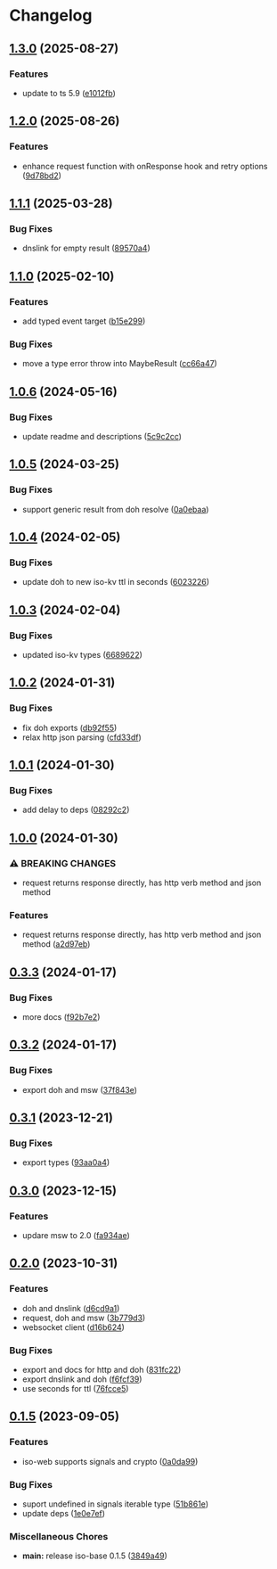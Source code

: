# Changelog

## [1.3.0](https://github.com/hugomrdias/iso-repo/compare/iso-web-v1.2.0...iso-web-v1.3.0) (2025-08-27)


### Features

* update to ts 5.9 ([e1012fb](https://github.com/hugomrdias/iso-repo/commit/e1012fb008ae79d921c36df9e5faae4131fdfd93))

## [1.2.0](https://github.com/hugomrdias/iso-repo/compare/iso-web-v1.1.1...iso-web-v1.2.0) (2025-08-26)


### Features

* enhance request function with onResponse hook and retry options ([9d78bd2](https://github.com/hugomrdias/iso-repo/commit/9d78bd2c3deb60d6bc2b47e03b2a1fc61650e7a1))

## [1.1.1](https://github.com/hugomrdias/iso-repo/compare/iso-web-v1.1.0...iso-web-v1.1.1) (2025-03-28)


### Bug Fixes

* dnslink for empty result ([89570a4](https://github.com/hugomrdias/iso-repo/commit/89570a4f79d874b24628251e81366a7ac22d58bd))

## [1.1.0](https://github.com/hugomrdias/iso-repo/compare/iso-web-v1.0.6...iso-web-v1.1.0) (2025-02-10)


### Features

* add typed event target ([b15e299](https://github.com/hugomrdias/iso-repo/commit/b15e2996f89f163e137083d8a55ff84783f2e217))


### Bug Fixes

* move a type error throw into MaybeResult ([cc66a47](https://github.com/hugomrdias/iso-repo/commit/cc66a4771316edf2be46ee12f31702d52c0afff8))

## [1.0.6](https://github.com/hugomrdias/iso-repo/compare/iso-web-v1.0.5...iso-web-v1.0.6) (2024-05-16)


### Bug Fixes

* update readme and descriptions ([5c9c2cc](https://github.com/hugomrdias/iso-repo/commit/5c9c2cca303efa513be94a45ff10e5e5b9ea4a06))

## [1.0.5](https://github.com/hugomrdias/iso-repo/compare/iso-web-v1.0.4...iso-web-v1.0.5) (2024-03-25)


### Bug Fixes

* support generic result from doh resolve ([0a0ebaa](https://github.com/hugomrdias/iso-repo/commit/0a0ebaaa15637c3daec7c2dec9b789c4ccd17f15))

## [1.0.4](https://github.com/hugomrdias/iso-repo/compare/iso-web-v1.0.3...iso-web-v1.0.4) (2024-02-05)


### Bug Fixes

* update doh to new iso-kv ttl in seconds ([6023226](https://github.com/hugomrdias/iso-repo/commit/6023226bfe6d27a299defe65b3e87c99831436f0))

## [1.0.3](https://github.com/hugomrdias/iso-repo/compare/iso-web-v1.0.2...iso-web-v1.0.3) (2024-02-04)


### Bug Fixes

* updated iso-kv types ([6689622](https://github.com/hugomrdias/iso-repo/commit/66896222f01c81c2d7eebc973c307deba53272a4))

## [1.0.2](https://github.com/hugomrdias/iso-repo/compare/iso-web-v1.0.1...iso-web-v1.0.2) (2024-01-31)


### Bug Fixes

* fix doh exports ([db92f55](https://github.com/hugomrdias/iso-repo/commit/db92f55ac4d3f387f641d6a72eb63f74755fa6dc))
* relax http json parsing ([cfd33df](https://github.com/hugomrdias/iso-repo/commit/cfd33df20a50a9c5d3f922a64b2d65074fe7155c))

## [1.0.1](https://github.com/hugomrdias/iso-repo/compare/iso-web-v1.0.0...iso-web-v1.0.1) (2024-01-30)


### Bug Fixes

* add delay to deps ([08292c2](https://github.com/hugomrdias/iso-repo/commit/08292c2867af32cc8afc40cf19ed2fa9a42a88c3))

## [1.0.0](https://github.com/hugomrdias/iso-repo/compare/iso-web-v0.3.3...iso-web-v1.0.0) (2024-01-30)


### ⚠ BREAKING CHANGES

* request returns response directly, has http verb method and json method

### Features

* request returns response directly, has http verb method and json method ([a2d97eb](https://github.com/hugomrdias/iso-repo/commit/a2d97ebc6b35d40e3aaf716c2ff48bb1b5738b51))

## [0.3.3](https://github.com/hugomrdias/iso-repo/compare/iso-web-v0.3.2...iso-web-v0.3.3) (2024-01-17)


### Bug Fixes

* more docs ([f92b7e2](https://github.com/hugomrdias/iso-repo/commit/f92b7e26fac5e2594b6ce32797c2a33a0d66f024))

## [0.3.2](https://github.com/hugomrdias/iso-repo/compare/iso-web-v0.3.1...iso-web-v0.3.2) (2024-01-17)


### Bug Fixes

* export doh and msw ([37f843e](https://github.com/hugomrdias/iso-repo/commit/37f843ec6750af4609044af4790bce7861b11bae))

## [0.3.1](https://github.com/hugomrdias/iso-repo/compare/iso-web-v0.3.0...iso-web-v0.3.1) (2023-12-21)


### Bug Fixes

* export types ([93aa0a4](https://github.com/hugomrdias/iso-repo/commit/93aa0a409493bb01fc15b981a19822b416785dc6))

## [0.3.0](https://github.com/hugomrdias/iso-repo/compare/iso-web-v0.2.0...iso-web-v0.3.0) (2023-12-15)


### Features

* updare msw to 2.0 ([fa934ae](https://github.com/hugomrdias/iso-repo/commit/fa934ae9d4d1f81dc74f15ada04dbe3621b38be4))

## [0.2.0](https://github.com/hugomrdias/iso-repo/compare/iso-web-v0.1.5...iso-web-v0.2.0) (2023-10-31)


### Features

* doh and dnslink ([d6cd9a1](https://github.com/hugomrdias/iso-repo/commit/d6cd9a1fa3fe160114fdb8904f0b2d6655b751a0))
* request, doh and msw ([3b779d3](https://github.com/hugomrdias/iso-repo/commit/3b779d3dd105f0bf6de6a5b454eea83078046f52))
* websocket client ([d16b624](https://github.com/hugomrdias/iso-repo/commit/d16b624a5d1b560e2756816f9b298ed2ac067b59))


### Bug Fixes

* export and docs for http and doh ([831fc22](https://github.com/hugomrdias/iso-repo/commit/831fc227304474b784e34c75f83de40a7d7ed758))
* export dnslink and doh ([f6fcf39](https://github.com/hugomrdias/iso-repo/commit/f6fcf3905dfd9b65c4b3b1983e0ac5d1230b161f))
* use seconds for ttl ([76fcce5](https://github.com/hugomrdias/iso-repo/commit/76fcce5643bfa2f53c7cc0fa90770d7437f60b4d))

## [0.1.5](https://github.com/hugomrdias/iso-repo/compare/iso-web-v0.0.1...iso-web-v0.1.5) (2023-09-05)


### Features

* iso-web supports signals and crypto ([0a0da99](https://github.com/hugomrdias/iso-repo/commit/0a0da99c4eb59325fc65329fccab345c6777300e))


### Bug Fixes

* suport undefined in signals iterable type ([51b861e](https://github.com/hugomrdias/iso-repo/commit/51b861e0478a0b84a89e9cead03c263839718bca))
* update deps ([1e0e7ef](https://github.com/hugomrdias/iso-repo/commit/1e0e7ef49e0d48719672129d8aff5c4ddd225ad8))


### Miscellaneous Chores

* **main:** release iso-base 0.1.5 ([3849a49](https://github.com/hugomrdias/iso-repo/commit/3849a49eb867fbdaf3ed95173144b448d4a42f4c))
